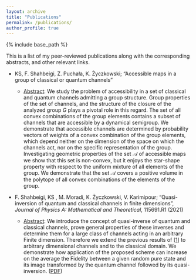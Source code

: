 ```yaml
---
layout: archive
title: "Publications"
permalink: /publications/
author_profile: true
---
```


{% include base_path %}

This is a list of my peer-reviewed publications along with the corresponding abstracts, and other relevant links.

* KS, F. Shahbeigi, Z. Puchała, K. Życzkowski; “Accessible maps in a group of classical or quantum channels”
  * [Abstract](https://arxiv.org/abs/2201.12524): We study the problem of accessibility in a set of classical and quantum channels admitting a group structure. Group properties of the set of channels, and the structure of the closure of the analyzed group $G$ plays a pivotal role in this regard. The set of all convex combinations of the group elements contains a subset of channels that are accessible by a dynamical semigroup. We demonstrate that accessible channels are determined by probability vectors of weights of a convex combination of the group elements, which depend neither on the dimension of the space on which the channels act, nor on the specific representation of the group. Investigating geometric properties of the set $\mathcal{A}$ of accessible maps we show that this set is non-convex, but it enjoys the star-shape property with respect to the uniform mixture of all elements of the group. We demonstrate that the set $\mathcal{A}$ covers a positive volume in the polytope of all convex combinations of the elements of the group.

* F. Shahbeigi, KS , M. Moradi, K. Życzkowski, V. Karimipour; “Quasi-inversion of quantum and classical channels in finite dimensions”, *Journal of Physics A: Mathematical and Theoretical*, 115691.R1 (2021)
  * [Abstract](https://arxiv.org/abs/2104.06062): We introduce the concept of quasi-inverse of quantum and classical channels, prove general properties of these inverses and determine them for a large class of channels acting in an arbitrary Finite dimension. Therefore we extend the previous results of [[1](https://arxiv.org/abs/1909.06118)] to arbitrary dimensional channels and to the classical domain. We demonstrate how application of the proposed scheme can increase on the average the Fidelity between a given random pure state and its image transformed by the quantum channel followed by its quasi-inversion. ([PDF](https://arxiv.org/pdf/2104.06062.pdf))